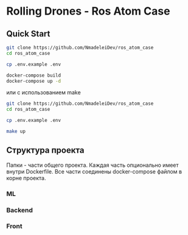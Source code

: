 # Rolling Drones - Ros Atom Case

## Quick Start

```bash
git clone https://github.com/NmadeleiDev/ros_atom_case
cd ros_atom_case

cp .env.example .env

docker-compose build
docker-compose up -d
```

или с использованием make

```bash
git clone https://github.com/NmadeleiDev/ros_atom_case
cd ros_atom_case

cp .env.example .env

make up
```

## Структура проекта

Папки - части общего проекта. Каждая часть опционально имеет внутри Dockerfile. Все части соединены docker-compose файлом в корне проекта.

### ML

### Backend

### Front
